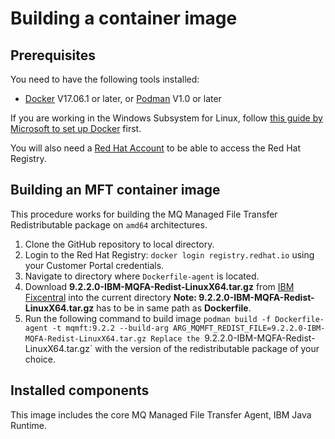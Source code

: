 # Building a container image

## Prerequisites

You need to have the following tools installed:

* [Docker](https://www.docker.com/) V17.06.1 or later, or [Podman](https://podman.io) V1.0 or later

If you are working in the Windows Subsystem for Linux, follow [this guide by Microsoft to set up Docker](https://blogs.msdn.microsoft.com/commandline/2017/12/08/cross-post-wsl-interoperability-with-docker/) first.

You will also need a [Red Hat Account](https://access.redhat.com) to be able to access the Red Hat Registry. 

## Building an MFT container image

This procedure works for building the MQ Managed File Transfer Redistributable package on `amd64` architectures.

1. Clone the GitHub repository to local directory.
2. Login to the Red Hat Registry: `docker login registry.redhat.io` using your Customer Portal credentials.
3. Navigate to directory where `Dockerfile-agent` is located.
4. Download **9.2.2.0-IBM-MQFA-Redist-LinuxX64.tar.gz** from [IBM Fixcentral](https://www.ibm.com/support/fixcentral/) into the current directory
   **Note: 9.2.2.0-IBM-MQFA-Redist-LinuxX64.tar.gz** has to be in same path as **Dockerfile**.
4. Run the following command to build image
   `podman build -f Dockerfile-agent -t mqmft:9.2.2 --build-arg ARG_MQMFT_REDIST_FILE=9.2.2.0-IBM-MQFA-Redist-LinuxX64.tar.gz
   Replace the `9.2.2.0-IBM-MQFA-Redist-LinuxX64.tar.gz` with the version of the redistributable package of your choice.

## Installed components

This image includes the core MQ Managed File Transfer Agent, IBM Java Runtime.
